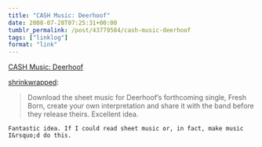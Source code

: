 ```yaml
---
title: "CASH Music: Deerhoof"
date: 2008-07-28T07:25:31+00:00
tumblr_permalink: /post/43779584/cash-music-deerhoof
tags: ["linklog"]
format: "link"
---
```


[CASH Music: Deerhoof][1]

[shrinkwrapped](http://tumblefeed.thair.net/post/43741119/cash-music-deerhoof):

> Download the sheet music for Deerhoof’s forthcoming single, Fresh Born, create your own interpretation and share it with the band before they release theirs. Excellent idea.

    Fantastic idea. If I could read sheet music or, in fact, make music I&rsquo;d do this.

[1]: http://deerhoof.cashmusic.org/
